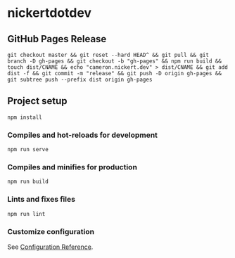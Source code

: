 # nickertdotdev

## GitHub Pages Release
```
git checkout master && git reset --hard HEAD^ && git pull && git branch -D gh-pages && git checkout -b "gh-pages" && npm run build && touch dist/CNAME && echo "cameron.nickert.dev" > dist/CNAME && git add dist -f && git commit -m "release" && git push -D origin gh-pages && git subtree push --prefix dist origin gh-pages
```

## Project setup
```
npm install
```

### Compiles and hot-reloads for development
```
npm run serve
```

### Compiles and minifies for production
```
npm run build
```

### Lints and fixes files
```
npm run lint
```

### Customize configuration
See [Configuration Reference](https://cli.vuejs.org/config/).
